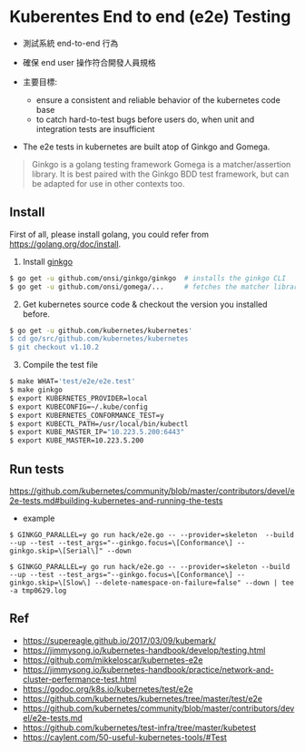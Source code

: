 # Kuberentes End to end (e2e) Testing
- 測試系統 end-to-end 行為
- 確保 end user 操作符合開發人員規格

- 主要目標:
    - ensure a consistent and reliable behavior of the kubernetes code base
    - to catch hard-to-test bugs before users do, when unit and integration tests are insufficient

- The e2e tests in kubernetes are built atop of Ginkgo and Gomega.
> Ginkgo is a golang testing framework
> Gomega is a matcher/assertion library. It is best paired with the Ginkgo BDD test framework, but can be adapted for use in other contexts too.

## Install
First of all, please install golang, you could refer from https://golang.org/doc/install.
1. Install [ginkgo](https://github.com/onsi/ginkgo)
```sh
$ go get -u github.com/onsi/ginkgo/ginkgo  # installs the ginkgo CLI
$ go get -u github.com/onsi/gomega/...     # fetches the matcher library
```
2. Get kubernetes source code & checkout the version you installed before.
```sh
$ go get -u github.com/kubernetes/kubernetes'
$ cd go/src/github.com/kubernetes/kubernetes
$ git checkout v1.10.2
```
3. Compile the test file
```sh
$ make WHAT='test/e2e/e2e.test'
$ make ginkgo
$ export KUBERNETES_PROVIDER=local
$ export KUBECONFIG=~/.kube/config
$ export KUBERNETES_CONFORMANCE_TEST=y
$ export KUBECTL_PATH=/usr/local/bin/kubectl
$ export KUBE_MASTER_IP="10.223.5.200:6443"
$ export KUBE_MASTER=10.223.5.200
```
## Run tests
https://github.com/kubernetes/community/blob/master/contributors/devel/e2e-tests.md#building-kubernetes-and-running-the-tests
- example
```
$ GINKGO_PARALLEL=y go run hack/e2e.go -- --provider=skeleton  --build --up --test --test_args="--ginkgo.focus=\[Conformance\] --ginkgo.skip=\[Serial\]" --down

$ GINKGO_PARALLEL=y go run hack/e2e.go -- --provider=skeleton --build --up --test --test_args="--ginkgo.focus=\[Conformance\] --ginkgo.skip=\[Slow\] --delete-namespace-on-failure=false" --down | tee -a tmp0629.log
```

<!--## Try
- https://github.com/sufuf3/kubernetes-e2e
- like
```sh
Ran 155 of 852 Specs in 3435.885 seconds
FAIL! -- 134 Passed | 21 Failed | 0 Pending | 697 Skipped
```-->

## Ref
- https://supereagle.github.io/2017/03/09/kubemark/
- https://jimmysong.io/kubernetes-handbook/develop/testing.html
- https://github.com/mikkeloscar/kubernetes-e2e
- https://jimmysong.io/kubernetes-handbook/practice/network-and-cluster-perfermance-test.html
- https://godoc.org/k8s.io/kubernetes/test/e2e
- https://github.com/kubernetes/kubernetes/tree/master/test/e2e
- https://github.com/kubernetes/community/blob/master/contributors/devel/e2e-tests.md
- https://github.com/kubernetes/test-infra/tree/master/kubetest
- https://caylent.com/50-useful-kubernetes-tools/#Test
